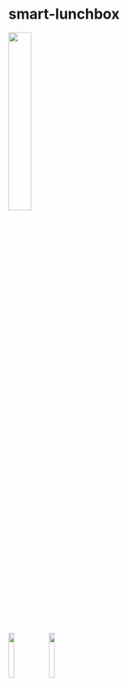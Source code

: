 # smart-lunchbox

<img src="https://github.com/shiwentang/smart-lunchbox/blob/main/images/Picture1.jpg?raw=true" width="30%" />
<p float="left">
<img src="https://github.com/shiwentang/smart-lunchbox/blob/main/images/Picture6.png?raw=true" width="15%" />
<img src="https://github.com/shiwentang/smart-lunchbox/blob/main/images/Picture7.png?raw=true" width="15%" />
</p>
